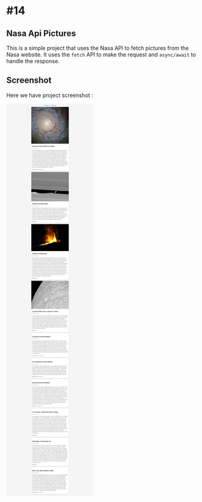 # #14

## Nasa Api Pictures
This is a simple project that uses the Nasa API to fetch pictures from the Nasa website. It uses the `fetch` API to make the request and `async/await` to handle the response.

## Screenshot
Here we have project screenshot :

![screenshot](screenshot.jpeg)


